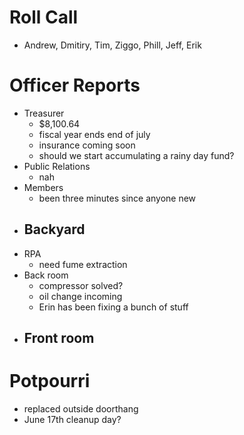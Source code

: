 Roll Call
=========
- Andrew, Dmitiry, Tim, Ziggo, Phill, Jeff, Erik
  
Officer Reports
===============
- Treasurer
  - $8,100.64
  - fiscal year ends end of july
  - insurance coming soon
  - should we start accumulating a rainy day fund?
- Public Relations
  - nah
- Members
  - been three minutes since anyone new
- Backyard
  - 
- RPA
  - need fume extraction
- Back room
  - compressor solved?
  - oil change incoming
  - Erin has been fixing a bunch of stuff
- Front room
  - 

Potpourri
=========
- replaced outside doorthang
- June 17th cleanup day?
